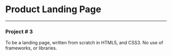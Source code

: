 # Product Landing Page
---

### Project # 3

To be a landing page, written from scratch in HTML5, and CSS3. No use of frameworks, or libraries.

